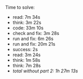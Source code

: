 Time to solve:

- read: 7m 34s
- think: 3m 22s
- code: 33m 10s
- check and fix: 3m 28s
- run and fix: 6m 26s
- run and fix: 20m 21s
- success: 2s
- read: 3m 24s
- think: 1m 58s
- think: 7m 28s
- _total without part 2: 1h 27m 13s_
